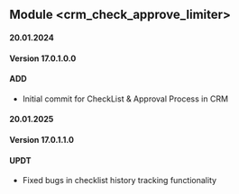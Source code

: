 ## Module <crm_check_approve_limiter>

#### 20.01.2024
#### Version 17.0.1.0.0
#### ADD
- Initial commit for CheckList & Approval Process in CRM

#### 20.01.2025
#### Version 17.0.1.1.0
#### UPDT
- Fixed bugs in checklist history tracking functionality
